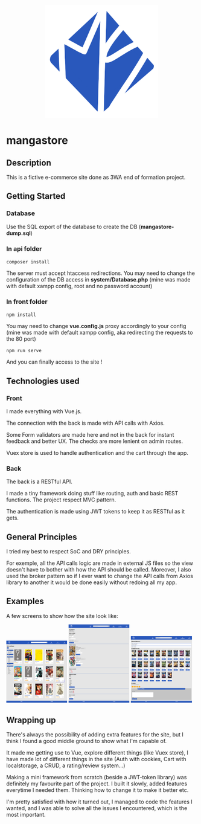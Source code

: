 <p align="center">
  <img width="300" height="300" src="/front/src/media/logo.png" alt="mangastore logo">
</p>

# mangastore

## Description

This is a fictive e-commerce site done as 3WA end of formation project.

## Getting Started

### Database

Use the SQL export of the database to create the DB (**mangastore-dump.sql**)

### In api folder

```
composer install
```

The server must accept htaccess redirections.
You may need to change the configuration of the DB access in **system/Database.php** (mine was made with default xampp config, root and no password account)

### In front folder

```
npm install
```

You may need to change **vue.config.js** proxy accordingly to your config (mine was made with default xampp config, aka redirecting the requests to the 80 port)

```
npm run serve
```

And you can finally access to the site !

## Technologies used

### Front

I made everything with Vue.js.

The connection with the back is made with API calls with Axios.

Some Form validators are made here and not in the back for instant feedback and better UX. The checks are more lenient on admin routes.

Vuex store is used to handle authentication and the cart through the app.

### Back

The back is a RESTful API.

I made a tiny framework doing stuff like routing, auth and basic REST functions.
The project respect MVC pattern.

The authentication is made using JWT tokens to keep it as RESTful as it gets.

## General Principles

I tried my best to respect SoC and DRY principles.

For exemple, all the API calls logic are made in external JS files so the view doesn't have to bother with how the API should be called. Moreover, I also used the broker pattern so if I ever want to change the API calls from Axios library to another it would be done easily without redoing all my app.

## Examples

A few screens to show how the site look like:

<p float="left">
  <img src="/exemple1.png" width="32%" height="auto" />
  <img src="/exemple2.png" width="32%" height="auto"/>
  <img src="/exemple3.png" width="32%" height="auto"/>
</p>

## Wrapping up

There's always the possibility of adding extra features for the site, but I think I found a good middle ground to show what I'm capable of.

It made me getting use to Vue, explore different things (like Vuex store), I have made lot of different things in the site (Auth with cookies, Cart with localstorage, a CRUD, a rating/review system...)

Making a mini framework from scratch (beside a JWT-token library) was definitely my favourite part of the project. I built it slowly, added features everytime I needed them. Thinking how to change it to make it better etc.

I'm pretty satisfied with how it turned out, I managed to code the features I wanted, and I was able to solve all the issues I encountered, which is the most important.
